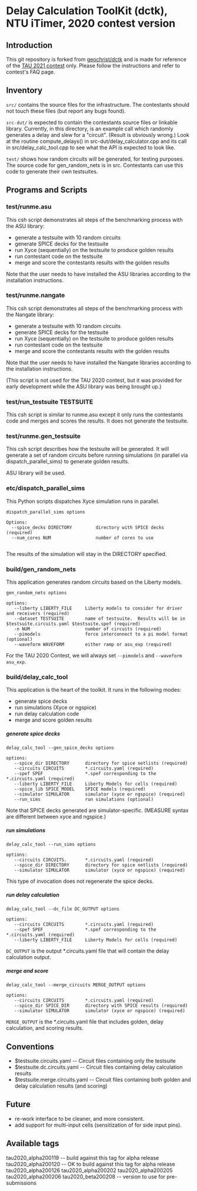 # Delay Calculation ToolKit (dctk), NTU iTimer, 2020 contest version

## Introduction

This git repository is forked from [geochrist/dctk](https://github.com/geochrist/dctk)
and is made for reference of the [TAU 2021 contest](https://sites.google.com/view/tau-contest-2021/home) only.
Please follow the instructions and refer to contest's FAQ page.

## Inventory
`src/` contains the source files for the infrastructure. The contestants
should not touch these files (but report any bugs found).

`src-dut/` is expected to contain the contestants source files or
linkable library.  Currently, in this directory, is an example call
which randomly generates a delay and slew for a "circuit".  (Result is
obviously wrong.)  Look at the routine compute\_delays() in
src-dut/delay\_calculator.cpp and its call in src/delay_calc_tool.cpp
to see what the API is expected to look like.

`test/` shows how random circuits will be generated, for testing
purposes. The source code for gen\_random_nets is in src.  Contestants
can use this code to generate their own testsuites.

## Programs and Scripts

### test/runme.asu

This csh script demonstrates all steps of the benchmarking process with
the ASU library:

* generate a testsuite with 10 random circuits
* generate SPICE decks for the testsuite
* run Xyce (sequentially) on the testsuite to produce golden results
* run contestant code on the testsuite
* merge and score the contestants results with the golden results

Note that the user needs to have installed the ASU libraries
according to the installation instructions.

### test/runme.nangate

This csh script demonstrates all steps of the benchmarking process with
the Nangate library:

* generate a testsuite with 10 random circuits
* generate SPICE decks for the testsuite
* run Xyce (sequentially) on the testsuite to produce golden results
* run contestant code on the testsuite
* merge and score the contestants results with the golden results

Note that the user needs to have installed the Nangate libraries
according to the installation instructions.

(This script is not used for the TAU 2020 contest, but it was provided for early development while the ASU library was being brought up.)

### test/run_testsuite TESTSUITE

This csh script is similar to runme.asu except it only runs the contestants code and merges and scores the results.  It does not generate the testsuite.

### test/runme.gen_testsuite

This csh script describes how the testsuite will be generated.  It will generate a set of random circuits before running simulations (in parallel via dispatch_parallel_sims) to generate golden results.

ASU library will be used.

### etc/dispatch_parallel_sims

This Python scripts dispatches Xyce simulation runs in parallel.

```
dispatch_parallel_sims options

Options:
  --spice_decks DIRECTORY         directory with SPICE decks (required)
  --num_cores NUM                 number of cores to use
 
```
The results of the simulation will stay in the DIRECTORY specified.  

### build/gen\_random_nets

This application generates random circuits based on the Liberty models.

```
gen_random_nets options

options:
   --liberty LIBERTY_FILE     Liberty models to consider for driver and receivers (required)
   --dataset TESTSUITE        name of testsuite.  Results will be in $testsuite.circuits.yaml $testsuite.spef (required)
   -n NUM                     number of circuits (required)
   --pimodels                 force interconnect to a pi model format (optional)
   --waveform WAVEFORM        either ramp or asu_exp (required)
```
For the TAU 2020 Contest, we will always set `--pimodels` and `--waveform asu_exp`.


### build/delay\_calc_tool

This application is the heart of the toolkit.  It runs in the following modes:

* generate spice decks
* run simulations (Xyce or ngspice)
* run delay calculation code
* merge and score golden results

##### generate spice decks

```
delay_calc_tool --gen_spice_decks options

options:
   --spice_dir DIRECTORY      directory for spice netlists (required)
   --circuits CIRCUITS        *.circuits.yaml (required)
   --spef SPEF                *.spef corresponding to the *.circuits.yaml (required)
   --liberty LIBERTY_FILE     Liberty Models for cells (required)
   --spice_lib SPICE_MODEL    SPICE models (required)
   --simulator SIMULATOR      simulator (xyce or ngspice) (required) 
   --run_sims                 run simulations (optional)

```

Note that SPICE decks generated are simulator-specific.  (MEASURE syntax are different between xyce and ngspice.)


##### run simulations

```
delay_calc_tool --run_sims options

options:
   --circuits CIRCUITS.       *.circuits.yaml (required)
   --spice_dir DIRECTORY      directory for spice netlists (required)
   --simulator SIMULATOR      simulator (xyce or ngspice) (required) 

```

This type of invocation does not regenerate the spice decks.

##### run delay calculation
```
delay_calc_tool --dc_file DC_OUTPUT options

options:
   --circuits CIRCUITS        *.circuits.yaml (required)
   --spef SPEF                *.spef corresponding to the *.circuits.yaml (required)
   --liberty LIBERTY_FILE     Liberty Models for cells (required)

```

`DC_OUTPUT` is the output *.circuits.yaml file that will contain the delay calculation output.

##### merge and score
```
delay_calc_tool --merge_circuits MERGE_OUTPUT options

options:
   --circuits CIRCUITS        *.circuits.yaml (required)
   --spice_dir SPICE_DIR      directory with SPICE results (required)
   --simulator SIMULATOR      simulator (xyce or ngspice) (required) 
```

`MERGE_OUTPUT` is the *.circuits.yaml file that includes golden, delay calculation, and scoring results.

## Conventions

* $testsuite.circuits.yaml -- Circuit files containing only the testsuite
* $testsuite.dc.circuits.yaml -- Circuit files containing delay calculation results
* $testsuite.merge.circuits.yaml -- Circuit files containing both golden and delay calculation results (and scoring)

## Future
* re-work interface to be cleaner, and more consistent.
* add support for multi-input cells (sensitization of for side input pins).


## Available tags

tau2020_alpha200119 -- build against this tag for alpha release
tau2020_alpha200120 -- OK to build against this tag for alpha release
tau2020_alpha200126
tau2020_alpha200202
tau2020_alpha200205
tau2020_alpha200206
tau2020_beta200208 -- version to use for pre-submissions





